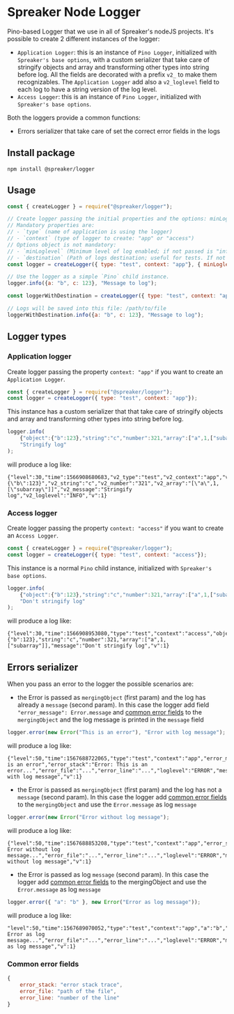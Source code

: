 # Spreaker Node Logger

Pino-based Logger that we use in all of Spreaker's nodeJS projects. 
It's possible to create 2 different instances of the logger:

- `Application Logger`: this is an instance of `Pino Logger`, initialized with `Spreaker's base options`, with a custom serializer that take care of stringify objects and array and transforming other types into string before log. All the fields are decorated with a prefix `v2_` to make them recognizables. The `Application Logger` add also a `v2_loglevel` field to each log to have a string version of the log level.
- `Access Logger`: this is an instance of `Pino Logger`, initialized with `Spreaker's base options`.

Both the loggers provide a common functions:
- Errors serializer that take care of set the correct error fields in the logs


## Install package

`npm install @spreaker/logger`


## Usage

```js
const { createLogger } = require("@spreaker/logger");

// Create logger passing the initial properties and the options: minLoglevel and destination. 
// Mandatory properties are: 
// - `type` (name of application is using the logger)
// - `context` (type of logger to create: "app" or "access")
// Options object is not mandatory:
// - `minLoglevel` (Minimum level of log enabled; if not passed is "info")
// - `destination` (Path of logs destination; useful for tests. If not passed STDOUT is the default one)
const logger = createLogger({ type: "test", context: "app"}, { minLoglevel: "info" });

// Use the logger as a simple `Pino` child instance.
logger.info({a: "b", c: 123}, "Message to log");

const loggerWithDestination = createLogger({ type: "test", context: "app"}, { destination: "/path/to/file" });

// Logs will be saved into this file: /path/to/file
loggerWithDestination.info({a: "b", c: 123}, "Message to log");
```

## Logger types

### Application logger
Create logger passing the property `context: "app"` if you want to create an `Application Logger`.
```js
const { createLogger } = require("@spreaker/logger");
const logger = createLogger({ type: "test", context: "app"});
```

This instance has a custom serializer that that take care of stringify objects and array and transforming other types into string before log.
```js
logger.info(
    {"object":{"b":123},"string":"c","number":321,"array":["a",1,["subarray"]]}, 
    "Stringify log"
);
```
will produce a log like:
```
{"level":30,"time":1566908680683,"v2_type":"test","v2_context":"app","v2_object":"{\"b\":123}","v2_string":"c","v2_number":"321","v2_array":"[\"a\",1,[\"subarray\"]]","v2_message":"Stringify log","v2_loglevel":"INFO","v":1}
```

### Access logger
Create logger passing the property `context: "access"` if you want to create an `Access Logger`.
```js
const { createLogger } = require("@spreaker/logger");
const logger = createLogger({ type: "test", context: "access"});
```

This instance is a normal `Pino` child instance, initialized with `Spreaker's base options`.
```js
logger.info(
    {"object":{"b":123},"string":"c","number":321,"array":["a",1,["subarray"]]}, 
    "Don't stringify log"
);
```
will produce a log like:
```
{"level":30,"time":1566908953080,"type":"test","context":"access","object":{"b":123},"string":"c","number":321,"array":["a",1,["subarray"]],"message":"Don't stringify log","v":1}
```

## Errors serializer
When you pass an error to the logger the possible scenarios are:

- the Error is passed as `mergingObject` (first param) and the log has already a `message` (second param). In this case the logger add field `"error_message": Error.message` and [common error fields](#common-error-fields) to the `mergingObject` and the log message is printed in the `message` field
```js
logger.error(new Error("This is an error"), "Error with log message");
```
will produce a log like:
```
{"level":50,"time":1567688722065,"type":"test","context":"app","error_message":"This is an error","error_stack":"Error: This is an error...","error_file":"...","error_line":"...","loglevel":"ERROR","message":"Error with log message","v":1}
```

- the Error is passed as `mergingObject` (first param) and the log has not a `message` (second param). In this case the logger add [common error fields](#common-error-fields) to the `mergingObject` and use the `Error.message` as log `message`
```js
logger.error(new Error("Error without log message");
```
will produce a log like:
```
{"level":50,"time":1567688853208,"type":"test","context":"app","error_stack":"Error: Error without log message...","error_file":"...","error_line":"...","loglevel":"ERROR","message":"Error without log message","v":1}
```


- the Error is passed as log `message` (second param). In this case the logger add [common error fields](#common-error-fields) to the mergingObject and use the `Error.message` as log `message`
```js
logger.error({ "a": "b" }, new Error("Error as log message"));
```
will produce a log like:
```
"level":50,"time":1567689070052,"type":"test","context":"app","a":"b","error_stack":"Error: Error as log message...","error_file":"...","error_line":"...","loglevel":"ERROR","message":"Error as log message","v":1}
```

### Common error fields
```js
{
    error_stack: "error stack trace",
    error_file: "path of the file",
    error_line: "number of the line"
}
```


